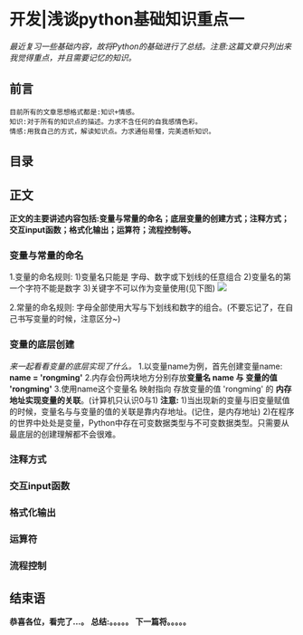 # 开发|浅谈python基础知识重点一
*最近复习一些基础内容，故将Python的基础进行了总结。注意:这篇文章只列出来我觉得重点，并且需要记忆的知识。*

## 前言
    目前所有的文章思想格式都是:知识+情感。
    知识:对于所有的知识点的描述。力求不含任何的自我感情色彩。
    情感:用我自己的方式，解读知识点。力求通俗易懂，完美透析知识。

## 目录


## 正文
**正文的主要讲述内容包括:变量与常量的命名；底层变量的创建方式；注释方式；交互input函数；格式化输出；运算符；流程控制等。**

### 变量与常量的命名
1.变量的命名规则:
1)变量名只能是 字母、数字或下划线的任意组合
2)变量名的第一个字符不能是数字
3)关键字不可以作为变量使用(见下图)
![](http://pu3mwbwzj.bkt.clouddn.com/Python%E5%85%B3%E9%94%AE%E5%AD%97.png)

2.常量的命名规则:
字母全部使用大写与下划线和数字的组合。(不要忘记了，在自己书写变量的时候，注意区分~)

### 变量的底层创建
*来一起看看变量的底层实现了什么。*
1.以变量name为例，首先创建变量name: **name = 'rongming'**
2.内存会份两块地方分别存放**变量名 name 与 变量的值 'rongming'**
3.使用name这个变量名 映射指向 存放变量的值 'rongming' 的 **内存地址实现变量的关联**。(计算机只认识0与1)
**注意:**
1)当出现新的变量与旧变量赋值的时候，变量名与与变量的值的关联是靠内存地址。(记住，是内存地址)
2)在程序的世界中处处是变量，Python中存在可变数据类型与不可变数据类型。只需要从最底层的创建理解都不会很难。

### 注释方式


### 交互input函数



### 格式化输出



### 运算符



### 流程控制



## 结束语
 **恭喜各位，看完了...。**
**总结:。。。。。**
**下一篇将。。。。。**








